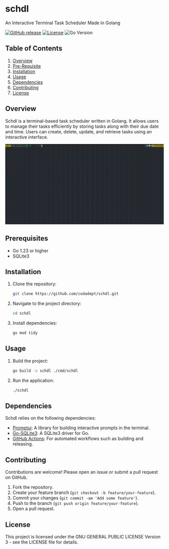 # schdl

An Interactive Terminal Task Scheduler Made in Golang

[![GitHub release](https://img.shields.io/github/tag/codadept/schdl.svg?label=latest)](https://github.com/manifoldco/promptui/releases)
[![License](https://img.shields.io/github/license/codadept/schdl)](./LICENSE)
![Go Version](https://img.shields.io/github/go-mod/go-version/codadept/schdl)

## Table of Contents

1. [Overview](#overview)
2. [Pre-Requisite](#prerequisites)
3. [Installation](#installation)
4. [Usage](#usage)
5. [Dependencies](#dependencies)
6. [Contributing](#contributing)
7. [License](#license)

## Overview

Schdl is a terminal-based task scheduler written in Golang. It allows users to manage their tasks efficiently by storing tasks along with their due date and time. Users can create, delete, update, and retrieve tasks using an interactive interface.

![Demo](https://github.com/codadept/schdl/raw/main/.github/demo.gif)

## Prerequisites

- Go 1.23 or higher
- SQLite3

## Installation

1. Clone the repository:

   ```sh
   git clone https://github.com/codadept/schdl.git
   ```

2. Navigate to the project directory:

   ```sh
   cd schdl
   ```

3. Install dependencies:

   ```sh
   go mod tidy
   ```

## Usage

1. Build the project:

   ```sh
   go build -o schdl ./cmd/schdl
   ```

2. Run the application:

   ```sh
   ./schdl
   ```

## Dependencies

Schdl relies on the following dependencies:

- [Promptui](https://github.com/manifoldco/promptui): A library for building interactive prompts in the terminal.
- [Go-SQLite3](https://github.com/mattn/go-sqlite3): A SQLite3 driver for Go.
- [GitHub Actions](https://github.com/features/actions): For automated workflows such as building and releasing.

## Contributing

Contributions are welcome! Please open an issue or submit a pull request on GitHub.

1. Fork the repository.
2. Create your feature branch (`git checkout -b feature/your-feature`).
3. Commit your changes (`git commit -am 'Add some feature'`).
4. Push to the branch (`git push origin feature/your-feature`).
5. Open a pull request.

## License

This project is licensed under the GNU GENERAL PUBLIC LICENSE Version 3 - see the LICENSE file for details.
